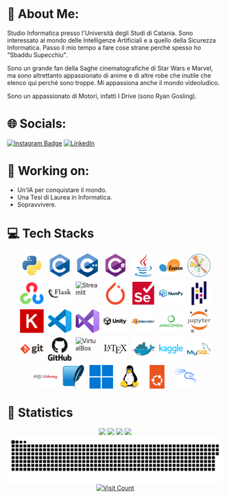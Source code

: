 # 💫 About Me:
Studio Informatica presso l'Università degli Studi di Catania. Sono interessato al mondo delle Intelligenze Artificiali e a quello della Sicurezza Informatica. Passo il mio tempo a fare cose strane perché spesso ho "Sbaddu Supecchiu".

Sono un grande fan della Saghe cinematografiche di Star Wars e Marvel, ma sono altrettanto appassionato di anime e di altre robe che inutile che elenco qui perché sono troppe. Mi appassiona anche il mondo videoludico.

Sono un appassionato di Motori, infatti I Drive (sono Ryan Gosling).



# 🌐 Socials:
[![Instagram Badge](https://img.shields.io/badge/Instagram-E4405F?style=for-the-badge&logo=instagram&logoColor=white)](https://www.instagram.com/giuseppe_bellamacina/)
[![LinkedIn](https://img.shields.io/badge/LinkedIn-%230077B5.svg?style=for-the-badge&logo=linkedin&logoColor=white)](https://www.linkedin.com/in/giuseppe-bellamacina-739b03204/)



# 🚀 Working on:
- Un'IA per conquistare il mondo.
- Una Tesi di Laurea in Informatica.
- Sopravvivere.



# 💻 Tech Stacks
<div style="display: flex; flex-wrap: wrap; gap: 10px; justify-content: center;">
    <img src="https://github.com/devicons/devicon/blob/master/icons/python/python-original.svg" alt="Python" title="Python" width="55" height="55">
    <img src="https://github.com/devicons/devicon/blob/master/icons/c/c-original.svg" alt="C" title="C" width="55" height="55">
    <img src="https://github.com/devicons/devicon/blob/master/icons/cplusplus/cplusplus-original.svg" alt="C++" title="C++" width="55" height="55">
    <img src="https://github.com/devicons/devicon/blob/master/icons/csharp/csharp-original.svg" alt="C#" title="C#" width="55" height="55">
    <img src="https://github.com/devicons/devicon/blob/master/icons/java/java-original.svg" alt="Java" title="Java" width="55" height="55">
    <img src="https://github.com/devicons/devicon/blob/master/icons/scikitlearn/scikitlearn-original.svg" alt="Sklearn" title="Sklearn" width="55" height="55">
    <img src="https://github.com/devicons/devicon/blob/master/icons/matplotlib/matplotlib-original.svg" alt="Matplotlib" title="Matplotlib" width="55" height="55">
    <img src="https://github.com/devicons/devicon/blob/master/icons/opencv/opencv-original.svg" alt="OpenCV" title="OpenCV" width="55" height="55">
    <img src="https://github.com/devicons/devicon/blob/master/icons/flask/flask-original-wordmark.svg" alt="Flask" title="Flask" width="55" height="55">
    <img src="https://streamlit.io/images/brand/streamlit-mark-color.svg" alt="Streamlit" title="Streamlit" width="55" height="55">
    <img src="https://github.com/devicons/devicon/blob/master/icons/pytorch/pytorch-original.svg" alt="Pytorch" title="Pytorch" width="55" height="55">
    <img src="https://github.com/devicons/devicon/blob/master/icons/selenium/selenium-original.svg" alt="Selenium" title="Selenium" width="55" height="55">
    <img src="https://github.com/devicons/devicon/blob/master/icons/numpy/numpy-original-wordmark.svg" alt="Numpy" title="Numpy" width="55" height="55">
    <img src="https://github.com/devicons/devicon/blob/master/icons/pandas/pandas-original.svg" alt="Pandas" title="Pandas" width="55" height="55">
    <img src="https://github.com/devicons/devicon/blob/master/icons/keras/keras-original.svg" alt="Keras" title="Keras" width="55" height="55">
    <img src="https://github.com/devicons/devicon/blob/master/icons/vscode/vscode-original.svg" alt="VSCode" title="VSCode" width="55" height="55">
    <img src="https://github.com/devicons/devicon/blob/master/icons/visualstudio/visualstudio-original.svg" alt="Visual Studio" title="Visual Studio" width="55" height="55">
    <img src="https://github.com/devicons/devicon/blob/master/icons/unity/unity-original-wordmark.svg" alt="Unity" title="Unity" width="55" height="55">
    <img src="https://github.com/devicons/devicon/blob/master/icons/blender/blender-original-wordmark.svg" alt="Blender" title="Blender" width="55" height="55">
    <img src="https://github.com/devicons/devicon/blob/master/icons/anaconda/anaconda-original-wordmark.svg" alt="Conda" title="Conda" width="55" height="55">
    <img src="https://github.com/devicons/devicon/blob/master/icons/jupyter/jupyter-original-wordmark.svg" alt="Jupyter" title="Jupyter" width="55" height="55">
    <img src="https://github.com/devicons/devicon/blob/master/icons/git/git-original-wordmark.svg" alt="Git" title="Git" width="55" height="55">
    <img src="https://github.com/devicons/devicon/blob/master/icons/github/github-original-wordmark.svg" alt="GitHub" title="GitHub" width="55" height="55">
    <img src="https://banner2.cleanpng.com/20190501/xvt/kisspng-computer-icons-virtualbox-portable-network-graphic-virtualbox-icon-of-line-style-available-in-svg-5cca247f73f9e3.6112721115567514874751.jpg" alt="VirtualBox" title="VirtualBox" width="55" height="55">
    <img src="https://github.com/devicons/devicon/blob/master/icons/latex/latex-original.svg" alt="Latex" title="Latex" width="55" height="55">
    <img src="https://github.com/devicons/devicon/blob/master/icons/docker/docker-original.svg" alt="Docker" title="Docker" width="55" height="55">
    <img src="https://github.com/devicons/devicon/blob/master/icons/kaggle/kaggle-original-wordmark.svg" alt="Kaggle" title="Kaggle" width="55" height="55">
    <img src="https://github.com/devicons/devicon/blob/master/icons/mysql/mysql-original-wordmark.svg" alt="MySQL" title="MySQL" width="55" height="55">
    <img src="https://github.com/devicons/devicon/blob/master/icons/sqlalchemy/sqlalchemy-original-wordmark.svg" alt="SQLAlchemy" title="SQLAlchemy" width="55" height="55">
    <img src="https://github.com/devicons/devicon/blob/master/icons/sqlite/sqlite-original.svg" alt="SQLite" title="SQLite" width="55" height="55">
    <img src="https://github.com/devicons/devicon/blob/master/icons/windows11/windows11-original.svg" alt="Windows" title="Windows" width="55" height="55">
    <img src="https://github.com/devicons/devicon/blob/master/icons/linux/linux-original.svg" alt="Linux" title="Linux" width="55" height="55">
    <img src="https://github.com/devicons/devicon/blob/master/icons/ubuntu/ubuntu-original.svg" alt="Ubuntu" title="Ubuntu" width="55" height="55">
    <img src="https://github.com/canaleal/devicon/blob/new-icon-kali-linux/icons/kalilinux/kalilinux-original-wordmark.svg" alt="Kali Linux" title="Kali Linux" width="55" height="55">
</div>



# 🧪 Statistics
<center>
	<img src=https://github-profile-trophy.vercel.app/?username=GiuseppeBellamacina&title=MultipleLang,Repositories,Stars,Commits,Experience,Followers&theme=darkhub />
	<div style="display: inline-block;">
		<img src=https://github-readme-stats.vercel.app/api?username=GiuseppeBellamacina&show_icons=true&count_private=true&theme=tokyonight />
		<img src=https://github-readme-stats.vercel.app/api/top-langs/?username=GiuseppeBellamacina&size_weight=0.01&count_weight=0.4&langs_count=20&hide=batchfile,shell,makefile&layout=compact&theme=tokyonight />
	</div>
	<img src=https://github-profile-summary-cards.vercel.app/api/cards/profile-details?username=GiuseppeBellamacina&theme=github_dark />
</center>



<div align="center">
 <img width="1000" src="assets/github-snake.svg" alt="snake"/>
</div>

<div align="center">
    <a href="https://visitcount.itsvg.in/api?id=GiuseppeBellamacina&icon=10&color=12">
        <img src="https://visitcount.itsvg.in/api?id=GiuseppeBellamacina&icon=10&color=12" alt="Visit Count"/>
    </a>
</div>